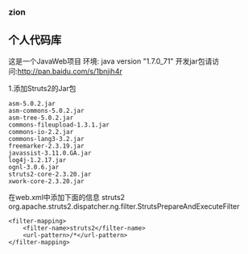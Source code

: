 ### zion
个人代码库
---------------
这是一个JavaWeb项目
环境:  java version "1.7.0_71"
       开发jar包请访问:http://pan.baidu.com/s/1bnjih4r


1.添加Struts2的Jar包
    
    asm-5.0.2.jar
    asm-commons-5.0.2.jar
    asm-tree-5.0.2.jar
    commons-fileupload-1.3.1.jar
    commons-io-2.2.jar
    commons-lang3-3.2.jar
    freemarker-2.3.19.jar
    javassist-3.11.0.GA.jar
    log4j-1.2.17.jar
    ognl-3.0.6.jar
    struts2-core-2.3.20.jar
    xwork-core-2.3.20.jar

在web.xml中添加下面的信息
    <!-- 添加Struts2的Filter文件 -->
    <filter>
        <filter-name>struts2</filter-name>
        <filter-class>org.apache.struts2.dispatcher.ng.filter.StrutsPrepareAndExecuteFilter</filter-class>
    </filter>

    <filter-mapping>
        <filter-name>struts2</filter-name>
        <url-pattern>/*</url-pattern>
    </filter-mapping>
    
    
    
